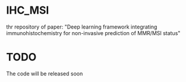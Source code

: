 # IHC_MSI
thr repository of paper: "Deep learning framework integrating immunohistochemistry for non-invasive prediction of MMR/MSI status"


# TODO
The code will be released soon
